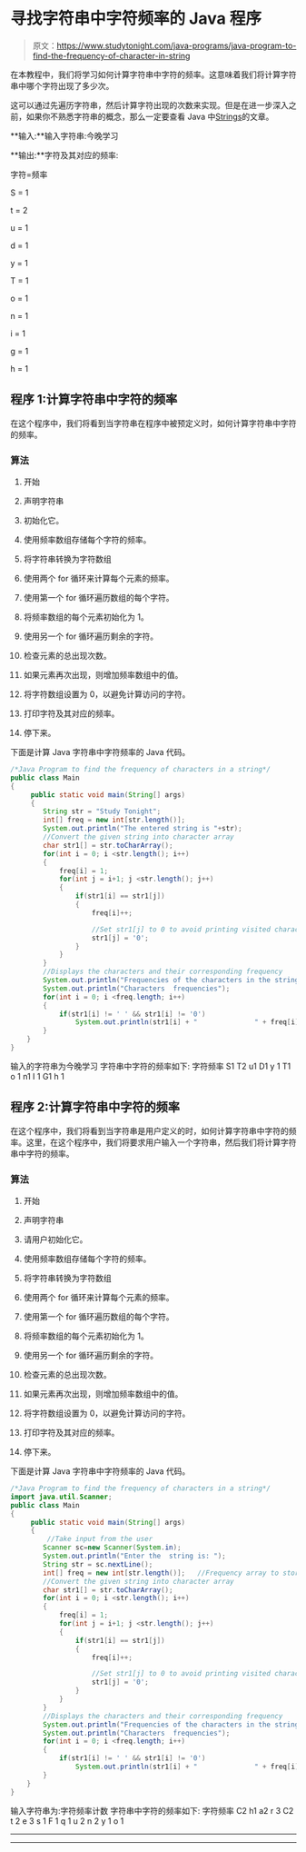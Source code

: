 # 寻找字符串中字符频率的 Java 程序

> 原文：<https://www.studytonight.com/java-programs/java-program-to-find-the-frequency-of-character-in-string>

在本教程中，我们将学习如何计算字符串中字符的频率。这意味着我们将计算字符串中哪个字符出现了多少次。

这可以通过先遍历字符串，然后计算字符出现的次数来实现。但是在进一步深入之前，如果你不熟悉字符串的概念，那么一定要查看 Java 中[Strings](https://www.studytonight.com/java/string-handling-in-java.php)的文章。

**输入:**输入字符串:今晚学习

**输出:**字符及其对应的频率:

字符=频率

S = 1

t = 2

u = 1

d = 1

y = 1

T = 1

o = 1

n = 1

i = 1

g = 1

h = 1

## 程序 1:计算字符串中字符的频率

在这个程序中，我们将看到当字符串在程序中被预定义时，如何计算字符串中字符的频率。

### 算法

1.  开始

2.  声明字符串

3.  初始化它。

4.  使用频率数组存储每个字符的频率。

5.  将字符串转换为字符数组

6.  使用两个 for 循环来计算每个元素的频率。

7.  使用第一个 for 循环遍历数组的每个字符。

8.  将频率数组的每个元素初始化为 1。

9.  使用另一个 for 循环遍历剩余的字符。

10.  检查元素的总出现次数。

11.  如果元素再次出现，则增加频率数组中的值。

12.  将字符数组设置为 0，以避免计算访问的字符。

13.  打印字符及其对应的频率。

14.  停下来。

下面是计算 Java 字符串中字符频率的 Java 代码。

```java
/*Java Program to find the frequency of characters in a string*/
public class Main  
{  
     public static void main(String[] args) 
     {  
        String str = "Study Tonight";  
        int[] freq = new int[str.length()];  
        System.out.println("The entered string is "+str);
        //Convert the given string into character array  
        char str1[] = str.toCharArray();            
        for(int i = 0; i <str.length(); i++) 
        {  
            freq[i] = 1;  
            for(int j = i+1; j <str.length(); j++) 
            {  
                if(str1[i] == str1[j])
                {  
                    freq[i]++;  

                    //Set str1[j] to 0 to avoid printing visited character  
                    str1[j] = '0';  
                }  
            }  
        }            
        //Displays the characters and their corresponding frequency  
        System.out.println("Frequencies of the characters in the string are as below: "); 
        System.out.println("Characters  frequencies");  
        for(int i = 0; i <freq.length; i++) 
        {  
            if(str1[i] != ' ' && str1[i] != '0')  
                System.out.println(str1[i] + "              " + freq[i]);  
        }  
    }  
} 
```

输入的字符串为今晚学习
字符串中字符的频率如下:
字符频率
S1
T2
u1
D1
y 1
T1
o 1
n1
I 1
G1
h 1

## 程序 2:计算字符串中字符的频率

在这个程序中，我们将看到当字符串是用户定义的时，如何计算字符串中字符的频率。这里，在这个程序中，我们将要求用户输入一个字符串，然后我们将计算字符串中字符的频率。

### 算法

1.  开始

2.  声明字符串

3.  请用户初始化它。

4.  使用频率数组存储每个字符的频率。

5.  将字符串转换为字符数组

6.  使用两个 for 循环来计算每个元素的频率。

7.  使用第一个 for 循环遍历数组的每个字符。

8.  将频率数组的每个元素初始化为 1。

9.  使用另一个 for 循环遍历剩余的字符。

10.  检查元素的总出现次数。

11.  如果元素再次出现，则增加频率数组中的值。

12.  将字符数组设置为 0，以避免计算访问的字符。

13.  打印字符及其对应的频率。

14.  停下来。

下面是计算 Java 字符串中字符频率的 Java 代码。

```java
/*Java Program to find the frequency of characters in a string*/
import java.util.Scanner;
public class Main  
{  
     public static void main(String[] args) 
     {  
         //Take input from the user
        Scanner sc=new Scanner(System.in); 
        System.out.println("Enter the  string is: "); 
        String str = sc.nextLine();         
        int[] freq = new int[str.length()];   //Frequency array to store the frequency of each character
        //Convert the given string into character array  
        char str1[] = str.toCharArray();            
        for(int i = 0; i <str.length(); i++) 
        {  
            freq[i] = 1;  
            for(int j = i+1; j <str.length(); j++) 
            {  
                if(str1[i] == str1[j])
                {  
                    freq[i]++;  

                    //Set str1[j] to 0 to avoid printing visited character  
                    str1[j] = '0';  
                }  
            }  
        }            
        //Displays the characters and their corresponding frequency  
        System.out.println("Frequencies of the characters in the string are as below: "); 
        System.out.println("Characters  frequencies");  
        for(int i = 0; i <freq.length; i++) 
        {  
            if(str1[i] != ' ' && str1[i] != '0')  
                System.out.println(str1[i] + "              " + freq[i]);  
        }  
    }  
} 
```

输入字符串为:字符频率计数
字符串中字符的频率如下:
字符频率
C2
h1
a2
r 3
C2
t 2
e 3
s 1
F 1
q 1
u 2
n 2
y 1
o 1

* * *

* * *